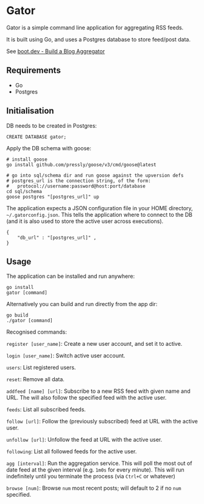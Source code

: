 # Gator

Gator is a simple command line application for aggregating RSS feeds.

It is built using Go, and uses a Postgres database to store feed/post data.

See [boot.dev - Build a Blog Aggregator](https://www.boot.dev/lessons/14b7179b-ced3-4141-9fa5-e67dbc3e5242)


## Requirements

- Go
- Postgres


## Initialisation

DB needs to be created in Postgres:
```
CREATE DATABASE gator;
```

Apply the DB schema with goose:
```
# install goose
go install github.com/pressly/goose/v3/cmd/goose@latest

# go into sql/schema dir and run goose against the upversion defs
# postgres_url is the connection string, of the form:
#   protocol://username:password@host:port/database
cd sql/schema
goose postgres "[postgres_url]" up
```

The application expects a JSON configuration file in your HOME directory, `~/.gatorconfig.json`. This tells the application where to connect to the DB (and it is also used to store the active user across executions).

```
{
    "db_url" : "[postgres_url]" ,
}
```

## Usage

The application can be installed and run anywhere:
```
go install
gator [command]
```

Alternatively you can build and run directly from the app dir:
```
go build
./gator [command]
```

Recognised commands:

`register [user_name]`: Create a new user account, and set it to active.

`login [user_name]`: Switch active user account.

`users`: List registered users.

`reset`: Remove all data.

`addfeed [name] [url]`: Subscribe to a new RSS feed with given name and URL. The will also follow the specified feed with the active user.

`feeds`: List all subscribed feeds.

`follow [url]`: Follow the (previously subscribed) feed at URL with the active user.

`unfollow [url]`: Unfollow the feed at URL with the active user.

`following`: List all followed feeds for the active user.

`agg [interval]`: Run the aggregation service. This will poll the most out of date feed at the given interval (e.g. `1m0s` for every minute). This will run indefinitely until you terminate the process (via `Ctrl+C` or whatever)

`browse [num]`: Browse `num` most recent posts; will default to 2 if no `num` specified.
